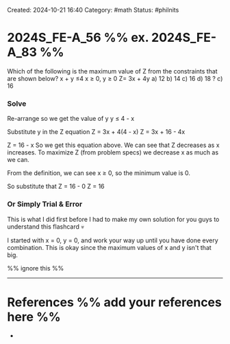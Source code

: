 Created: 2024-10-21 16:40
Category: #math
Status: #philnits



# 2024S_FE-A_56 %% ex. 2024S_FE-A_83 %%

Which of the following is the maximum value of Z from the constraints that are shown
below?
x + y ≤4
x ≥ 0, y ≥ 0
Z= 3x + 4y
a) 12
b) 14
c) 16
d) 18
?
c) 16
### Solve
Re-arrange so we get the value of y
y ≤ 4 - x

Substitute y in the Z equation
Z = 3x + 4(4 - x)
Z = 3x + 16 - 4x

Z = 16 - x
So we get this equation above.
We can see that Z decreases as x increases.
To maximize Z (from problem specs) we decrease x as much as we can.

From the definition, we can see x ≥ 0, so the minimum value is 0.

So substitute that
Z = 16 - 0
Z = 16

### Or Simply Trial & Error
This is what I did first before I had to make my own solution for you guys to understand this flashcard 💀

I started with x = 0, y = 0, and work your way up until you have done every combination.
This is okay since the maximum values of x and y isn't that big.







%% ignore this %%
<!--SR:!2025-03-10,4,270-->
---









# References %% add your references here %%
- 